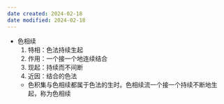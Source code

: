 ```yaml
---
date created: 2024-02-18
date modified: 2024-02-18
---
```

- 色相续
    1. 特相：色法持续生起    
    2. 作用：一个接一个地连续结合    
    3. 现起：持续而不间断    
    4. 近因：结合的色法    
    - 色积集与色相续都属于色法的生时。色相续流一个接一个持续不断地生起，称为色相续

